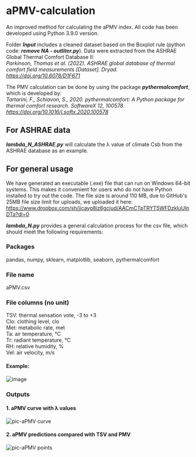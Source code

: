 # aPMV-calculation
An improved method for calculating the aPMV index. All code has been developed using Python 3.9.0 version.

Folder ***Input*** includes a cleaned dataset based on the Boxplot rule (python code: ***remove NA - outliter.py***). Data were extracted from the ASHRAE Global Thermal Comfort Database II:   
*Parkinson, Thomas et al. (2022). ASHRAE global database of thermal comfort field measurements [Dataset]. Dryad. https://doi.org/10.6078/D1F671*

The PMV calculation can be done by using the package ***pythermalcomfort***, which is developed by:   
*Tartarini, F., Schiavon, S., 2020. pythermalcomfort: A Python package for thermal comfort research. SoftwareX 12, 100578. https://doi.org/10.1016/j.softx.2020.100578*


## For ASHRAE data
***lambda_N_ASHRAE.py*** will calculate the λ value of climate Csb from the ASHRAE database as an example.

## For general usage  
We have generated an executable (.exe) file that can run on Windows 64-bit systems. This makes it convenient for users who do not have Python installed to try out the code. The file size is around 110 MB, due to GitHub's 25MB file size limit for uploads, we uploaded it here:  
https://www.dropbox.com/sh/jjcayg8iz6gcjud/AACmCTpTRYT5WFDzkluUlnDTa?dl=0 

***lambda_N.py*** provides a general calculation process for the csv file, which should meet the following requirements:
### Packages 
pandas, numpy, sklearn, matplotlib, seaborn, pythermalcomfort  
### File name  
aPMV.csv  
### File columns (no unit)  
TSV: thermal sensation vote, -3 to +3  
Clo: clothing level, clo  
Met: metabolic rate, met  
Ta: air temperature, ℃  
Tr: radiant temperature, ℃  
RH: relative humidity, %  
Vel: air velocity, m/s    
#### Example:  
![image](https://github.com/SuDBE/aPMV-calculation/assets/68046449/4b0f2998-f5b1-41f5-8f88-70ff26d6b51a)  

### Outputs
#### 1. aPMV curve with λ values
![pic-aPMV curve](https://github.com/SuDBE/aPMV-calculation/assets/68046449/80841f34-5d6a-40ed-8830-6d305f3d4dd8)

#### 2. aPMV predictions compared with TSV and PMV  
![pic-aPMV points](https://github.com/SuDBE/aPMV-calculation/assets/68046449/e95d4a39-b0d9-4080-9305-f5e181c314f8)
